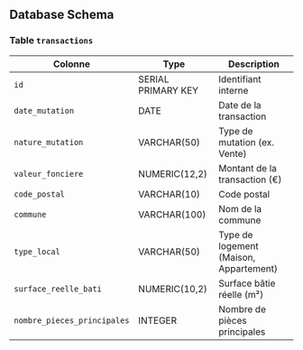 ## Database Schema

### Table `transactions`

| Colonne                 | Type             | Description                             |
|-------------------------|------------------|-----------------------------------------|
| `id`                    | SERIAL PRIMARY KEY | Identifiant interne                   |
| `date_mutation`         | DATE             | Date de la transaction                  |
| `nature_mutation`       | VARCHAR(50)      | Type de mutation (ex. Vente)            |
| `valeur_fonciere`       | NUMERIC(12,2)    | Montant de la transaction (€)           |
| `code_postal`           | VARCHAR(10)      | Code postal                             |
| `commune`               | VARCHAR(100)     | Nom de la commune                       |
| `type_local`            | VARCHAR(50)      | Type de logement (Maison, Appartement)  |
| `surface_reelle_bati`   | NUMERIC(10,2)    | Surface bâtie réelle (m²)               |
| `nombre_pieces_principales` | INTEGER      | Nombre de pièces principales            |
